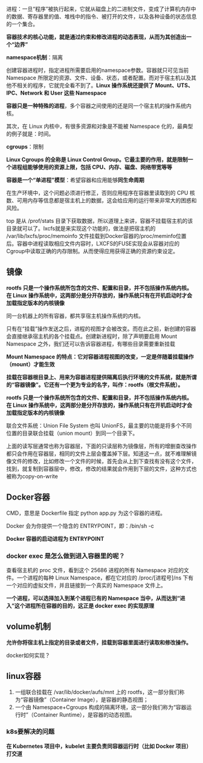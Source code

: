 进程：一旦“程序”被执行起来，它就从磁盘上的二进制文件，变成了计算机内存中的数据、寄存器里的值、堆栈中的指令、被打开的文件，以及各种设备的状态信息的一个集合。

**容器技术的核心功能，就是通过约束和修改进程的动态表现，从而为其创造出一个“边界”**

**namespace机制**：隔离	

创建容器进程时，指定进程所需要启用的namespace参数。容器就只可见当前 Namespace 所限定的资源、文件、设备、状态，或者配置。而对于宿主机以及其他不相关的程序，它就完全看不到了。**Linux 操作系统还提供了 Mount、UTS、IPC、Network 和 User 这些 Namespace**

**容器只是一种特殊的进程**，多个容器之间使用的还是同一个宿主机的操作系统内核。

其次，在 Linux 内核中，有很多资源和对象是不能被 Namespace 化的，最典型的例子就是：时间。

**cgroups**：限制

**Linux Cgroups 的全称是 Linux Control Group。它最主要的作用，就是限制一个进程组能够使用的资源上限，包括 CPU、内存、磁盘、网络带宽等等**

**容器是一个“单进程”模型**：希望容器和应用能够**同生命周期**

在生产环境中，这个问题必须进行修正，否则应用程序在容器里读取到的 CPU 核数、可用内存等信息都是宿主机上的数据，这会给应用的运行带来非常大的困惑和风险。

top 是从 /prof/stats 目录下获取数据，所以道理上来讲，容器不挂载宿主机的该目录就可以了。lxcfs就是来实现这个功能的，做法是把宿主机的 /var/lib/lxcfs/proc/memoinfo 文件挂载到Docker容器的/proc/meminfo位置后。容器中进程读取相应文件内容时，LXCFS的FUSE实现会从容器对应的Cgroup中读取正确的内存限制。从而使得应用获得正确的资源约束设定。



## 镜像

**rootfs 只是一个操作系统所包含的文件、配置和目录，并不包括操作系统内核。在 Linux 操作系统中，这两部分是分开存放的，操作系统只有在开机启动时才会加载指定版本的内核镜像**

同一台机器上的所有容器，都共享宿主机操作系统的内核。

只有在“挂载”操作发送之后，进程的视图才会被改变。而在此之前，新创建的容器会直接继承宿主机的各个挂载点。创建新进程时，除了声明要启用 Mount Namespace 之外，我们还可以告诉容器进程，有哪些目录需要重新挂载

**Mount Namespace 的特点：它对容器进程视图的改变，一定是伴随着挂载操作（mount）才能生效**

**挂载在容器根目录上、用来为容器进程提供隔离后执行环境的文件系统，就是所谓的“容器镜像”。它还有一个更为专业的名字，叫作：rootfs（根文件系统）。**

**rootfs 只是一个操作系统所包含的文件、配置和目录，并不包括操作系统内核。在 Linux 操作系统中，这两部分是分开存放的，操作系统只有在开机启动时才会加载指定版本的内核镜像**

联合文件系统：Union File System 也叫 UnionFS，最主要的功能是将多个不同位置的目录联合挂载（union mount）到同一个目录下。

上面的读写层通常也称为容器层，下面的只读层称为镜像层，所有的增删查改操作都只会作用在容器层，相同的文件上层会覆盖掉下层。知道这一点，就不难理解镜像文件的修改，比如修改一个文件的时候，首先会从上到下查找有没有这个文件，找到，就复制到容器层中，修改，修改的结果就会作用到下层的文件，这种方式也被称为copy-on-write



## Docker容器

 CMD，意思是 Dockerfile 指定 python app.py 为这个容器的进程。

Docker 会为你提供一个隐含的 ENTRYPOINT，即：/bin/sh -c

**Docker 容器的启动进程为 ENTRYPOINT**



### docker exec 是怎么做到进入容器里的呢？

查看宿主机的 proc 文件，看到这个 25686 进程的所有 Namespace 对应的文件。一个进程的每种 Linux Namespace，都在它对应的 /proc/[进程号]/ns 下有一个对应的虚拟文件，并且链接到一个真实的 Namespace 文件上。

**一个进程，可以选择加入到某个进程已有的 Namespace 当中，从而达到“进入”这个进程所在容器的目的，这正是 docker exec 的实现原理**



## volume机制

**允许你将宿主机上指定的目录或者文件，挂载到容器里面进行读取和修改操作。**

docker如何实现？





## linux容器

1. 一组联合挂载在 /var/lib/docker/aufs/mnt 上的 rootfs，这一部分我们称为“容器镜像”（Container Image），是容器的静态视图；
2. 一个由 Namespace+Cgroups 构成的隔离环境，这一部分我们称为“容器运行时”（Container Runtime），是容器的动态视图。

### k8s要解决的问题

**在 Kubernetes 项目中，kubelet 主要负责同容器运行时（比如 Docker 项目）打交道**

